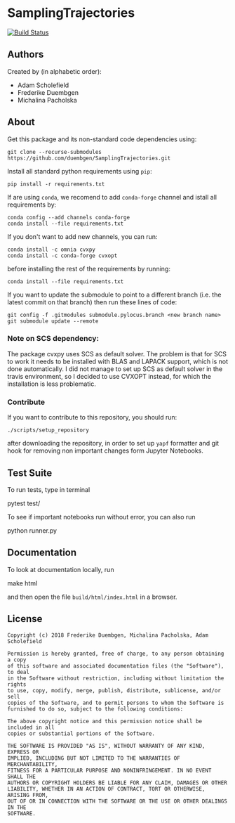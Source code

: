# SamplingTrajectories

[![Build Status](https://travis-ci.com/duembgen/SamplingTrajectories.svg?token=VrsjbT3JmKFwqdG5e1cc&branch=master)](https://travis-ci.com/duembgen/SamplingTrajectories)

## Authors

Created by (in alphabetic order):

* Adam Scholefield
* Frederike Duembgen
* Michalina Pacholska

## About

Get this package and its non-standard code dependencies using:

    git clone --recurse-submodules https://github.com/duembgen/SamplingTrajectories.git

Install all standard python requirements using `pip`:

    pip install -r requirements.txt

If are using `conda`, we recomend to add `conda-forge` channel and istall all requirements by:

    conda config --add channels conda-forge
    conda install --file requirements.txt

If you don't want to add new channels, you can run:

    conda install -c omnia cvxpy
    conda install -c conda-forge cvxopt

before installing the rest of the requirements by running:

    conda install --file requirements.txt

If you want to update the submodule to point to a different branch (i.e. the latest
commit on that branch) then run these lines of code:

    git config -f .gitmodules submodule.pylocus.branch <new branch name>
    git submodule update --remote


### Note on SCS dependency:

The package cvxpy uses SCS as default solver. The problem is that for SCS to work
it needs to be installed with BLAS and LAPACK support, which is not done automatically.
I did not manage to set up SCS as default solver in the travis environment, so I
decided to use CVXOPT instead, for which the installation is less problematic.

### Contribute 

If you want to contribute to this repository, you should run:

    ./scripts/setup_repository
   
after downloading the repository, in order to set up `yapf` formatter
and git hook for removing non important changes form Jupyter Notebooks. 

## Test Suite

To run tests, type in terminal

   pytest test/

To see if important notebooks run without error, you can also run

   python runner.py

## Documentation

To look at documentation locally, run 

   make html

and then open the file `build/html/index.html` in a browser. 

## License

```
Copyright (c) 2018 Frederike Duembgen, Michalina Pacholska, Adam Scholefield

Permission is hereby granted, free of charge, to any person obtaining a copy
of this software and associated documentation files (the "Software"), to deal
in the Software without restriction, including without limitation the rights
to use, copy, modify, merge, publish, distribute, sublicense, and/or sell
copies of the Software, and to permit persons to whom the Software is
furnished to do so, subject to the following conditions:

The above copyright notice and this permission notice shall be included in all
copies or substantial portions of the Software.

THE SOFTWARE IS PROVIDED "AS IS", WITHOUT WARRANTY OF ANY KIND, EXPRESS OR
IMPLIED, INCLUDING BUT NOT LIMITED TO THE WARRANTIES OF MERCHANTABILITY,
FITNESS FOR A PARTICULAR PURPOSE AND NONINFRINGEMENT. IN NO EVENT SHALL THE
AUTHORS OR COPYRIGHT HOLDERS BE LIABLE FOR ANY CLAIM, DAMAGES OR OTHER
LIABILITY, WHETHER IN AN ACTION OF CONTRACT, TORT OR OTHERWISE, ARISING FROM,
OUT OF OR IN CONNECTION WITH THE SOFTWARE OR THE USE OR OTHER DEALINGS IN THE
SOFTWARE.
```
